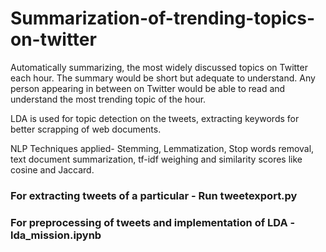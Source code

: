 # Summarization-of-trending-topics-on-twitter

Automatically summarizing, the most widely discussed topics on Twitter each hour. The summary would be short but adequate to understand. Any person appearing in between on Twitter would be able to read and understand the most trending topic of the hour. 

LDA is used for topic detection on the tweets, extracting keywords for better scrapping of web documents.

NLP Techniques applied- Stemming, Lemmatization, Stop words removal, text document summarization, tf-idf weighing and similarity scores like cosine and Jaccard.

### For extracting tweets of a particular - Run tweetexport.py
### For preprocessing of tweets and implementation of LDA  - lda_mission.ipynb
